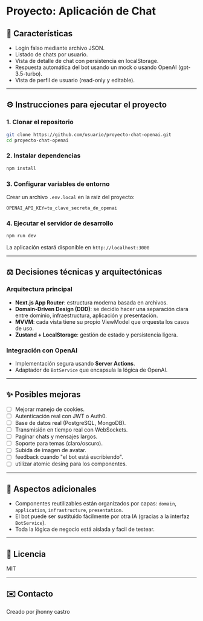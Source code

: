# Proyecto: Aplicación de Chat


## 📅 Características
- Login falso mediante archivo JSON.
- Listado de chats por usuario.
- Vista de detalle de chat con persistencia en localStorage.
- Respuesta automática del bot usando un mock o usando OpenAI (gpt-3.5-turbo).
- Vista de perfil de usuario (read-only y editable).


---

## ⚙️ Instrucciones para ejecutar el proyecto

### 1. Clonar el repositorio
```bash
git clone https://github.com/usuario/proyecto-chat-openai.git
cd proyecto-chat-openai
```

### 2. Instalar dependencias
```bash
npm install
```

### 3. Configurar variables de entorno
Crear un archivo `.env.local` en la raíz del proyecto:

```env
OPENAI_API_KEY=tu_clave_secreta_de_openai
```

### 4. Ejecutar el servidor de desarrollo
```bash
npm run dev
```

La aplicación estará disponible en `http://localhost:3000`

---

## ⚖️ Decisiones técnicas y arquitectónicas

### Arquitectura principal
- **Next.js App Router**: estructura moderna basada en archivos.
- **Domain-Driven Design (DDD)**: se decidio hacer una separación clara entre dominio, infraestructura, aplicación y presentación.
- **MVVM**: cada vista tiene su propio ViewModel que orquesta los casos de uso.
- **Zustand + LocalStorage**: gestión de estado y persistencia ligera.

### Integración con OpenAI
- Implementación segura usando **Server Actions**.
- Adaptador de `BotService` que encapsula la lógica de OpenAI.

---

## ✨ Posibles mejoras
- [ ] Mejorar manejo de cookies.
- [ ] Autenticación real con JWT o Auth0.
- [ ] Base de datos real (PostgreSQL, MongoDB).
- [ ] Transmisión en tiempo real con WebSockets.
- [ ] Paginar chats y mensajes largos.
- [ ] Soporte para temas (claro/oscuro).
- [ ] Subida de imagen de avatar.
- [ ] feedback cuando "el bot está escribiendo".
- [ ] utilizar atomic desing para los componentes.

---

## 🚀 Aspectos adicionales
- Componentes reutilizables están organizados por capas: `domain`, `application`, `infrastructure`, `presentation`.
- El bot puede ser sustituido fácilmente por otra IA (gracias a la interfaz `BotService`).
- Toda la lógica de negocio está aislada y facil de testear.

---

## 📗 Licencia
MIT

---

## ✉️ Contacto
Creado por jhonny castro 

